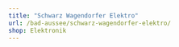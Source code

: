 ```yaml
---
title: "Schwarz Wagendorfer Elektro"
url: /bad-aussee/schwarz-wagendorfer-elektro/
shop: Elektronik
---
```

